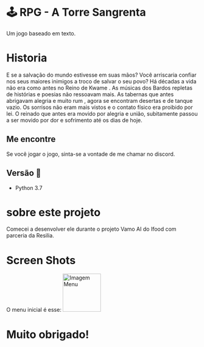 # 🕹️ RPG - A Torre Sangrenta

  Um jogo baseado em texto.
 
# Historia
E se a salvação do mundo estivesse em suas mãos?  Você arriscaria confiar nos seus maiores inimigos a troco de salvar o seu povo?
Há décadas a vida  não era como antes no Reino de Kwame . As músicas dos Bardos repletas de histórias e poesias não ressoavam mais. As tabernas que antes abrigavam alegria e muito rum , agora se encontram desertas e de tanque vazio. Os sorrisos não eram mais vistos e o contato físico era proibido por lei. O reinado que antes era movido por alegria e união, subitamente passou a ser movido por dor e sofrimento até os dias de hoje.


  
## Me encontre
Se você jogar o jogo, sinta-se a vontade de me chamar no discord.

## Versão 🐍
* Python 3.7

# sobre este projeto
Comecei a desenvolver ele durante o projeto Vamo AI do Ifood com parceria da Resilia.


# Screen Shots
O menu inicial é esse:
<img src="https://i.imgur.com/4kK442p.png" alt="Imagem Menu" style="height: 100px; width:100px;"/>


# Muito obrigado!
